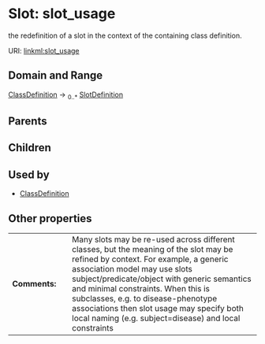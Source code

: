 
# Slot: slot_usage


the redefinition of a slot in the context of the containing class definition.

URI: [linkml:slot_usage](https://w3id.org/linkml/slot_usage)


## Domain and Range

[ClassDefinition](ClassDefinition.md) ->  <sub>0..*</sub> [SlotDefinition](SlotDefinition.md)

## Parents


## Children


## Used by

 * [ClassDefinition](ClassDefinition.md)

## Other properties

|  |  |  |
| --- | --- | --- |
| **Comments:** | | Many slots may be re-used across different classes, but the meaning of the slot may be refined by context. For example, a generic association model may use slots subject/predicate/object with generic semantics and minimal constraints. When this is subclasses, e.g. to disease-phenotype associations then slot usage may specify both local naming (e.g. subject=disease) and local constraints |

